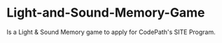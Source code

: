 # Light-and-Sound-Memory-Game
Is a Light &amp; Sound Memory game to apply for CodePath's SITE Program. 
